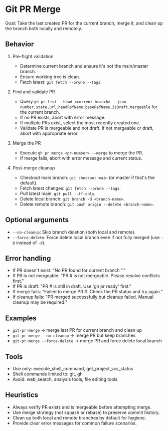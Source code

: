 # Git PR Merge

Goal: Take the last created PR for the current branch, merge it, and clean up the branch both locally and remotely.

## Behavior

1) Pre-flight validation
   - Determine current branch and ensure it's not the main/master branch.
   - Ensure working tree is clean.
   - Fetch latest: `git fetch --prune --tags`.

2) Find and validate PR
   - Query `gh pr list --head <current-branch> --json number,state,url,headRefName,baseRefName,isDraft,mergeable` for the current branch.
   - If no PR exists, abort with error message.
   - If multiple PRs exist, select the most recently created one.
   - Validate PR is mergeable and not draft. If not mergeable or draft, abort with appropriate error.

3) Merge the PR
   - Execute `gh pr merge <pr-number> --merge` to merge the PR.
   - If merge fails, abort with error message and current status.

4) Post-merge cleanup
   - Checkout main branch: `git checkout main` (or master if that's the default).
   - Fetch latest changes: `git fetch --prune --tags`.
   - Pull latest main: `git pull --ff-only`.
   - Delete local branch: `git branch -d <branch-name>`.
   - Delete remote branch: `git push origin --delete <branch-name>`.

## Optional arguments
- `--no-cleanup`: Skip branch deletion (both local and remote).
- `--force-delete`: Force delete local branch even if not fully merged (use `-D` instead of `-d`).

## Error handling
- If PR doesn't exist: "No PR found for current branch '<branch-name>'"
- If PR is not mergeable: "PR #<number> is not mergeable. Please resolve conflicts first."
- If PR is draft: "PR #<number> is still in draft. Use 'gh pr ready' first."
- If merge fails: "Failed to merge PR #<number>. Check the PR status and try again."
- If cleanup fails: "PR merged successfully but cleanup failed. Manual cleanup may be required."

## Examples
- `git-pr-merge` → merge last PR for current branch and clean up
- `git-pr-merge --no-cleanup` → merge PR but keep branches
- `git-pr-merge --force-delete` → merge PR and force delete local branch

## Tools
- Use only: execute_shell_command, get_project_vcs_status
- Shell commands limited to: git, gh
- Avoid: web_search, analysis tools, file editing tools

## Heuristics
- Always verify PR exists and is mergeable before attempting merge.
- Use merge strategy (not squash or rebase) to preserve commit history.
- Clean up both local and remote branches by default for hygiene.
- Provide clear error messages for common failure scenarios.
